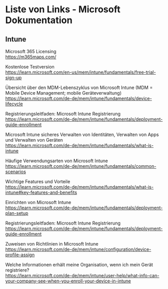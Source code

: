 # Liste von Links - Microsoft Dokumentation

## Intune
Microsoft 365 Licensing  
https://m365maps.com/

Kostenlose Testversion    
https://learn.microsoft.com/en-us/mem/intune/fundamentals/free-trial-sign-up

Übersicht über den MDM-Lebenszyklus von Microsoft Intune (MDM = Mobile Device Management; mobile Geräteverwaltung)  
https://learn.microsoft.com/de-de/mem/intune/fundamentals/device-lifecycle

Registrierungsleitfaden: Microsoft Intune Registrierung  
https://learn.microsoft.com/de-de/mem/intune/fundamentals/deployment-guide-enrollment

Microsoft Intune sicheres Verwalten von Identitäten, Verwalten von Apps und Verwalten von Geräten  
https://learn.microsoft.com/de-de/mem/intune/fundamentals/what-is-intune

Häufige Verwendungsarten von Microsoft Intune  
https://learn.microsoft.com/de-de/mem/intune/fundamentals/common-scenarios

Wichtige Features und Vorteile  
https://learn.microsoft.com/de-de/mem/intune/fundamentals/what-is-intune#key-features-and-benefits

Einrichten von Microsoft Intune  
https://learn.microsoft.com/de-de/mem/intune/fundamentals/deployment-plan-setup

Registrierungsleitfaden: Microsoft Intune Registrierung  
https://learn.microsoft.com/de-de/mem/intune/fundamentals/deployment-guide-enrollment

Zuweisen von Richtlinien in Microsoft Intune  
https://learn.microsoft.com/de-de/mem/intune/configuration/device-profile-assign

Welche Informationen erhält meine Organisation, wenn ich mein Gerät registriere?  
https://learn.microsoft.com/de-de/mem/intune/user-help/what-info-can-your-company-see-when-you-enroll-your-device-in-intune
